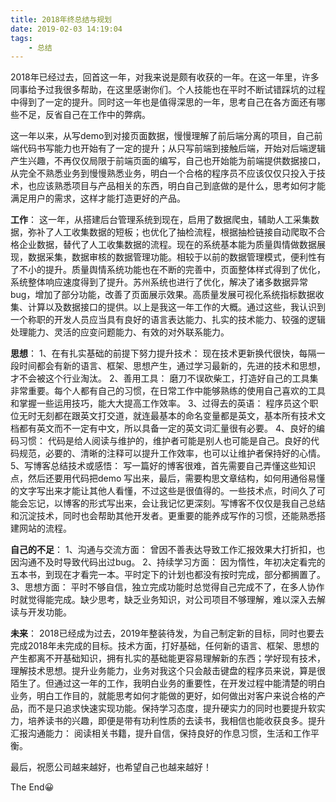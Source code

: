 ```yaml
---
title: 2018年终总结与规划
date: 2019-02-03 14:19:04
tags:
	- 总结
---
```

2018年已经过去，回首这一年，对我来说是颇有收获的一年。在这一年里，许多同事给予过我很多帮助，在这里感谢你们。个人技能也在平时不断试错踩坑的过程中得到了一定的提升。同时这一年也是值得深思的一年，思考自己在各方面还有哪些不足，反省自己在工作中的弊病。

这一年以来，从写demo到对接页面数据，慢慢理解了前后端分离的项目，自己前端代码书写能力也开始有了一定的提升；从只写前端到接触后端，开始对后端逻辑产生兴趣，不再仅仅局限于前端页面的编写，自己也开始能为前端提供数据接口，从完全不熟悉业务到慢慢熟悉业务，明白一个合格的程序员不应该仅仅只投入于技术，也应该熟悉项目与产品相关的东西，明白自己到底做的是什么，思考如何才能满足用户的需求，这样才能打造更好的产品。

**工作**：
这一年，从搭建后台管理系统到现在，启用了数据爬虫，辅助人工采集数据，弥补了人工收集数据的短板；也优化了抽检流程，根据抽检链接自动爬取不合格企业数据，替代了人工收集数据的流程。现在的系统基本能为质量舆情做数据展现，数据采集，数据审核的数据管理功能。相较于以前的数据管理模式，便利性有了不小的提升。质量舆情系统功能也在不断的完善中，页面整体样式得到了优化，系统整体响应速度得到了提升。苏州系统也进行了优化，解决了诸多数据异常bug，增加了部分功能，改善了页面展示效果。高质量发展可视化系统指标数据收集、计算以及数据接口的提供。以上是我这一年工作的大概。通过这些，我认识到一个称职的开发人员应当具有良好的语言表达能力、扎实的技术能力、较强的逻辑处理能力、灵活的应变问题能力、有效的对外联系能力。

**思想**：
1、在有扎实基础的前提下努力提升技术：
现在技术更新换代很快，每隔一段时间都会有新的语言、框架、思想产生，通过学习最新的，先进的技术和思想，才不会被这个行业淘汰。
2、善用工具：
磨刀不误砍柴工，打造好自己的工具集非常重要。每个人都有自己的习惯，在日常工作中能够熟练的使用自己喜欢的工具和掌握一些运用技巧，能大大提高工作效率。
3、过得去的英语：
程序员这个职位无时无刻都在跟英文打交道，就连最基本的命名变量都是英文，基本所有技术文档都有英文而不一定有中文，所以具备一定的英文词汇量很有必要。
4、良好的编码习惯：
代码是给人阅读与维护的，维护者可能是别人也可能是自己。良好的代码规范，必要的、清晰的注释可以提升工作效率，也可以让维护者保持好的心情。
5、写博客总结技术或感悟：
写一篇好的博客很难，首先需要自己弄懂这些知识点，然后还要用代码把demo 写出来，最后，需要构思文章结构，如何用通俗易懂的文字写出来才能让其他人看懂，不过这些是很值得的。一些技术点，时间久了可能会忘记，以博客的形式写出来，会让我记忆更深刻。写博客不仅仅是我自己总结和沉淀技术，同时也会帮助其他开发者。更重要的能养成写作的习惯，还能熟悉搭建网站的流程。

**自己的不足**：
1、沟通与交流方面：
曾因不善表达导致工作汇报效果大打折扣，也因沟通不及时导致代码出过bug。
2、持续学习方面：
因为惰性，年初决定看完的五本书，到现在才看完一本。平时定下的计划也都没有按时完成，部分都搁置了。
3、思想方面：
平时不够自信，独立完成功能时总觉得自己完成不了，在多人协作时就觉得能完成。缺少思考，缺乏业务知识，对公司项目不够理解，难以深入去解读与开发功能。

**未来**：
2018已经成为过去，2019年整装待发，为自己制定新的目标，同时也要去完成2018年未完成的目标。技术方面，打好基础，任何新的语言、框架、思想的产生都离不开基础知识，拥有扎实的基础能更容易理解新的东西；学好现有技术，理解技术思想。提升业务能力，业务对我这个只会敲击键盘的程序员来说，算是很陌生了。但通过这一年的工作，我明白业务的重要性，在开发过程中能清楚的明白业务，明白工作目的，就能思考如何才能做的更好，如何做出对客户来说合格的产品，而不是只追求快速实现功能。保持学习态度，提升硬实力的同时也要提升软实力，培养读书的兴趣，即便是带有功利性质的去读书，我相信也能收获良多。提升汇报沟通能力：
阅读相关书籍，提升自信，保持良好的作息习惯，生活和工作平衡。

最后，祝愿公司越来越好，也希望自己也越来越好！

The End😀
